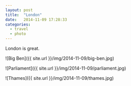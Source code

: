```yaml
---
layout: post
title:  "London"
date:   2014-11-09 17:28:33
categories:
  - travel
  - photo
---
```


London is great.

![Big Ben]({{ site.url }}/img/2014-11-09/big-ben.jpg)

![Parliament]({{ site.url }}/img/2014-11-09/parliament.jpg)

![Thames]({{ site.url }}/img/2014-11-09/thames.jpg)


